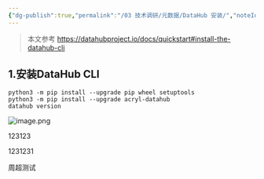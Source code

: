 ```yaml
---
{"dg-publish":true,"permalink":"/03 技术调研/元数据/DataHub 安装/","noteIcon":"","created":"2024-01-08T15:19:18.714+08:00","updated":"2024-01-08T21:08:34.140+08:00"}
---
```


> 本文参考 https://datahubproject.io/docs/quickstart#install-the-datahub-cli
## 1.安装DataHub CLI
```
python3 -m pip install --upgrade pip wheel setuptools  
python3 -m pip install --upgrade acryl-datahub  
datahub version
```
![image.png](https://s2.loli.net/2024/01/08/WeA2ISmM4xjJw7G.png)


123123

1231231


周超测试